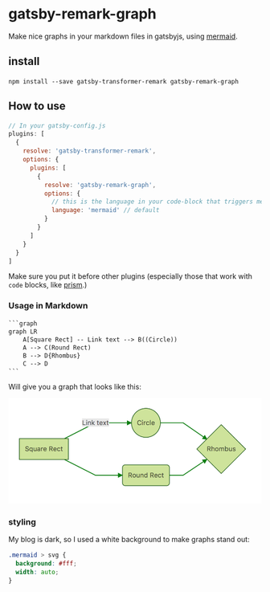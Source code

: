 # gatsby-remark-graph

Make nice graphs in your markdown files in gatsbyjs, using [mermaid](https://mermaidjs.github.io/).

## install

`npm install --save gatsby-transformer-remark gatsby-remark-graph`


## How to use

```js
// In your gatsby-config.js
plugins: [
  {
    resolve: 'gatsby-transformer-remark',
    options: {
      plugins: [
        {
          resolve: 'gatsby-remark-graph',
          options: {
            // this is the language in your code-block that triggers mermaid parsing
            language: 'mermaid' // default
          }
        }
      ]
    }
  }
]
```

Make sure you put it before other plugins (especially those that work with `code` blocks, like [prism](https://www.gatsbyjs.org/packages/gatsby-remark-prismjs/).)

### Usage in Markdown

    ```graph
    graph LR
        A[Square Rect] -- Link text --> B((Circle))
        A --> C(Round Rect)
        B --> D{Rhombus}
        C --> D
    ```

Will give you a graph that looks like this:

![diagram](graph.png)

### styling

My blog is dark, so I used a white background to make graphs stand out:

```css
.mermaid > svg {
  background: #fff;
  width: auto;
}
```
